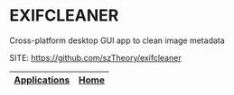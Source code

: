 # EXIFCLEANER
 
 Cross-platform desktop GUI app to clean image metadata
 
 SITE: https://github.com/szTheory/exifcleaner

 | [Applications](https://portable-linux-apps.github.io/apps.html) | [Home](https://portable-linux-apps.github.io)
 | --- | --- |
